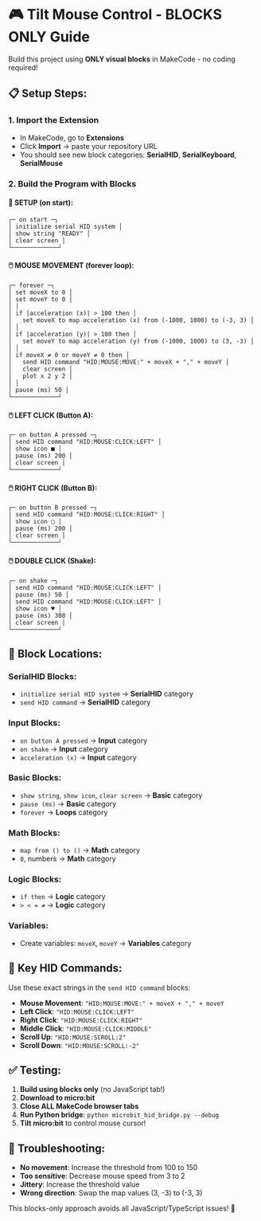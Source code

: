 # 🎮 Tilt Mouse Control - BLOCKS ONLY Guide

Build this project using **ONLY visual blocks** in MakeCode - no coding required!

## 📋 **Setup Steps:**

### 1. **Import the Extension**
- In MakeCode, go to **Extensions**
- Click **Import** → paste your repository URL
- You should see new block categories: **SerialHID**, **SerialKeyboard**, **SerialMouse**

### 2. **Build the Program with Blocks**

#### **🔧 SETUP (on start):**
```
┌─ on start ─┐
│ initialize serial HID system │
│ show string "READY" │
│ clear screen │
└─────────────┘
```

#### **🖱️ MOUSE MOVEMENT (forever loop):**
```
┌─ forever ─┐
│ set moveX to 0 │
│ set moveY to 0 │
│ │
│ if |acceleration (x)| > 100 then │
│   set moveX to map acceleration (x) from (-1000, 1000) to (-3, 3) │
│ │
│ if |acceleration (y)| > 100 then │
│   set moveY to map acceleration (y) from (-1000, 1000) to (3, -3) │
│ │
│ if moveX ≠ 0 or moveY ≠ 0 then │
│   send HID command "HID:MOUSE:MOVE:" + moveX + "," + moveY │
│   clear screen │
│   plot x 2 y 2 │
│ │
│ pause (ms) 50 │
└─────────────┘
```

#### **🖱️ LEFT CLICK (Button A):**
```
┌─ on button A pressed ─┐
│ send HID command "HID:MOUSE:CLICK:LEFT" │
│ show icon ■ │
│ pause (ms) 200 │
│ clear screen │
└─────────────┘
```

#### **🖱️ RIGHT CLICK (Button B):**
```
┌─ on button B pressed ─┐
│ send HID command "HID:MOUSE:CLICK:RIGHT" │
│ show icon ▢ │
│ pause (ms) 200 │
│ clear screen │
└─────────────┘
```

#### **🖱️ DOUBLE CLICK (Shake):**
```
┌─ on shake ─┐
│ send HID command "HID:MOUSE:CLICK:LEFT" │
│ pause (ms) 50 │
│ send HID command "HID:MOUSE:CLICK:LEFT" │
│ show icon ♥ │
│ pause (ms) 300 │
│ clear screen │
└─────────────┘
```

## 🧩 **Block Locations:**

### **SerialHID Blocks:**
- `initialize serial HID system` → **SerialHID** category
- `send HID command` → **SerialHID** category

### **Input Blocks:**
- `on button A pressed` → **Input** category
- `on shake` → **Input** category  
- `acceleration (x)` → **Input** category

### **Basic Blocks:**
- `show string`, `show icon`, `clear screen` → **Basic** category
- `pause (ms)` → **Basic** category
- `forever` → **Loops** category

### **Math Blocks:**
- `map from () to ()` → **Math** category
- `0`, numbers → **Math** category

### **Logic Blocks:**
- `if then` → **Logic** category
- `> < = ≠` → **Logic** category

### **Variables:**
- Create variables: `moveX`, `moveY` → **Variables** category

## 🎯 **Key HID Commands:**

Use these exact strings in the `send HID command` blocks:

- **Mouse Movement**: `"HID:MOUSE:MOVE:" + moveX + "," + moveY`
- **Left Click**: `"HID:MOUSE:CLICK:LEFT"`  
- **Right Click**: `"HID:MOUSE:CLICK:RIGHT"`
- **Middle Click**: `"HID:MOUSE:CLICK:MIDDLE"`
- **Scroll Up**: `"HID:MOUSE:SCROLL:2"`
- **Scroll Down**: `"HID:MOUSE:SCROLL:-2"`

## ✅ **Testing:**

1. **Build using blocks only** (no JavaScript tab!)
2. **Download to micro:bit**
3. **Close ALL MakeCode browser tabs**
4. **Run Python bridge**: `python microbit_hid_bridge.py --debug`
5. **Tilt micro:bit** to control mouse cursor!

## 🔧 **Troubleshooting:**

- **No movement**: Increase the threshold from 100 to 150
- **Too sensitive**: Decrease mouse speed from 3 to 2
- **Jittery**: Increase the threshold value
- **Wrong direction**: Swap the map values (3, -3) to (-3, 3)

This blocks-only approach avoids all JavaScript/TypeScript issues! 🎉 